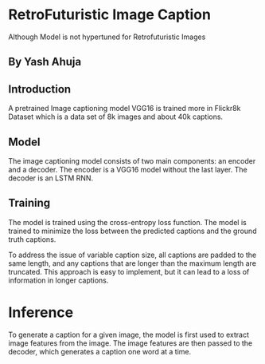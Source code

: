 # RetroFuturistic Image Caption
Although Model is not hypertuned for Retrofuturistic Images
## By Yash Ahuja
## Introduction
A pretrained Image captioning model VGG16 is trained more in Flickr8k Dataset which is a data set of 8k images and about 40k captions.
## Model
The image captioning model consists of two main components: an encoder and a decoder. The encoder is a VGG16 model without the last layer. The decoder is an LSTM RNN.
## Training
The model is trained using the cross-entropy loss function. The model is trained to minimize the loss between the predicted captions and the ground truth captions.

To address the issue of variable caption size, all captions are padded to the same length, and any captions that are longer than the maximum length are truncated. This approach is easy to implement, but it can lead to a loss of information in longer captions.

# Inference
To generate a caption for a given image, the model is first used to extract image features from the image. The image features are then passed to the decoder, which generates a caption one word at a time.
